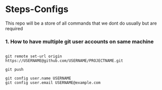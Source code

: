 # Steps-Configs
This repo will be a store of all commands that we dont do usually but are required 


### 1. How to have multiple git user accounts on same machine 
```

git remote set-url origin https://USERNAME@github.com/USERNAME/PROJECTNAME.git

git push

git config user.name USERNAME
git config user.email USERNAME@example.com
```
